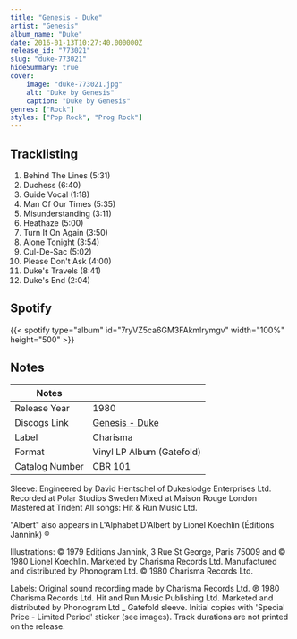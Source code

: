 ```yaml
---
title: "Genesis - Duke"
artist: "Genesis"
album_name: "Duke"
date: 2016-01-13T10:27:40.000000Z
release_id: "773021"
slug: "duke-773021"
hideSummary: true
cover:
    image: "duke-773021.jpg"
    alt: "Duke by Genesis"
    caption: "Duke by Genesis"
genres: ["Rock"]
styles: ["Pop Rock", "Prog Rock"]
---
```


## Tracklisting
1. Behind The Lines (5:31)
2. Duchess (6:40)
3. Guide Vocal (1:18)
4. Man Of Our Times (5:35)
5. Misunderstanding (3:11)
6. Heathaze (5:00)
7. Turn It On Again (3:50)
8. Alone Tonight (3:54)
9. Cul-De-Sac (5:02)
10. Please Don't Ask (4:00)
11. Duke's Travels (8:41)
12. Duke's End (2:04)


## Spotify
{{< spotify type="album" id="7ryVZ5ca6GM3FAkmlrymgv" width="100%" height="500" >}}



## Notes
| Notes          |             |
| ---------------| ----------- |
| Release Year   | 1980 |
| Discogs Link   | [Genesis - Duke](https://www.discogs.com/release/773021-Genesis-Duke) |
| Label          | Charisma |
| Format         | Vinyl LP Album (Gatefold) |
| Catalog Number | CBR 101 |

Sleeve:
Engineered by David Hentschel of Dukeslodge Enterprises Ltd.
Recorded at Polar Studios Sweden
Mixed at Maison Rouge London
Mastered at Trident
All songs: Hit & Run Music Ltd.

"Albert" also appears in L'Alphabet D'Albert by Lionel Koechlin (Éditions Jannink) ®

Illustrations: © 1979 Editions Jannink, 3 Rue St George, Paris 75009 and © 1980 Lionel Koechlin.
Marketed by Charisma Records Ltd.
Manufactured and distributed by Phonogram Ltd.
© 1980 Charisma Records Ltd.

Labels:
Original sound recording made by Charisma Records Ltd.
℗ 1980 Charisma Records Ltd.
Hit and Run Music Publishing Ltd.
Marketed and distributed by Phonogram Ltd
_
Gatefold sleeve. Initial copies with 'Special Price - Limited Period' sticker (see images).
Track durations are not printed on the release.
